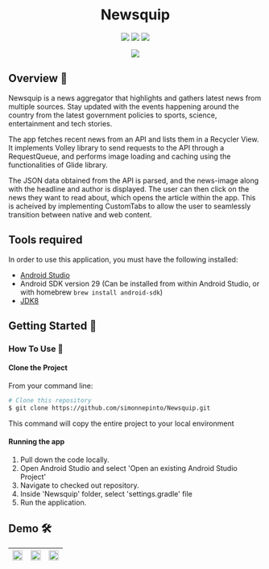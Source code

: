<h1 align="center">Newsquip</h1>

<p align="center">
<img src="https://img.shields.io/badge/Built%20using-Android Studio-1f425f.svg">
<img src="https://travis-ci.org/fossasia/badge-magic-android.svg?branch=development">
<img src="https://img.shields.io/badge/Made%20with-Kotlin-1f425f.svg">
</p>

<p align="center">
<img src="https://user-images.githubusercontent.com/53074235/111645258-88315000-8826-11eb-8f27-14aaf7ffad37.png">
</p>


## Overview :memo:

Newsquip is a news aggregator that highlights and gathers latest news from multiple sources. Stay updated with the events happening around the country from the latest government policies to sports, science, entertainment and tech stories.

The app fetches recent news from an API and lists them in a Recycler View. It implements Volley library to send requests to the API through a RequestQueue, and performs image loading and caching using the functionalities of Glide library. 

The JSON data obtained from the API is parsed, and the news-image along with the headline and author is displayed. The user can then click on the news they want to read about, which opens the article within the app. This is acheived by implementing CustomTabs to allow the user to seamlessly transition between native and web content.

## Tools required
In order to use this application, you must have the following installed:
* [Android Studio](https://developer.android.com/studio/index.html)
* Android SDK version 29 (Can be installed from within Android Studio, or with homebrew `brew install android-sdk`)
* [JDK8](https://www.oracle.com/in/java/technologies/javase/javase-jdk8-downloads.html)


## Getting Started 🚀

### How To Use 🔧

#### Clone the Project

From your command line:
```bash
# Clone this repository
$ git clone https://github.com/simonnepinto/Newsquip.git

```

This command  will copy the entire project to your local environment

#### Running the app

1.  Pull down the code locally.
2.  Open Android Studio and select 'Open an existing Android Studio Project'
3.  Navigate to checked out repository.
4.  Inside 'Newsquip' folder, select 'settings.gradle' file
5.  Run the application.


## Demo 🛠️
|<img src="https://user-images.githubusercontent.com/53074235/111863061-29331e80-897f-11eb-9203-4e750971238f.png" width="100%"> |<img src="https://user-images.githubusercontent.com/53074235/111863069-40720c00-897f-11eb-9e3a-b384857d36ab.png" width="100%">| <img src="https://user-images.githubusercontent.com/53074235/111863077-4bc53780-897f-11eb-9664-1e602cd01abc.png" width="100%">|
|:-------------------------:|:-------------------------:|:-------------------------:|
